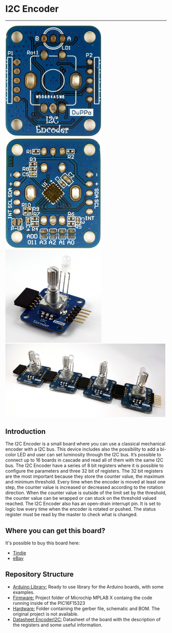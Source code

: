# I2C Encoder
--------------------------------------------------------------------------------
 
 <img src="PCB_TOP.jpg" width="300">  <img src="PCB_BOT.jpg" width="300"> 
 <img src="FullAssembled.jpg" width="300"> <img src="ChainExample.jpg" width="500">

## Introduction

The I2C Encoder is a small board where you can use a classical mechanical encoder with a I2C bus. This device
includes also the possibility to add a bi-color LED and user can set luminosity through the I2C bus. It’s possible to connect up
to 16 boards in cascade and read all of them with the same I2C bus.
The I2C Encoder have a series of 8 bit registers where it is possible to configure the parameters and three 32
bit of registers. The 32 bit registers are the most important because they store the counter value, the maximum
and minimum threshold. Every time when the encoder is moved at least one step, the counter value is increased or
decreased according to the rotation direction. When the counter value is outside of the limit set by the threshold,
the counter value can be wrapped or can stuck on the threshold valued reached.
The I2C Encoder also has an open-drain interrupt pin. It is set to logic low every time when the encoder is rotated
or pushed. The status register must be read by the master to check what is changed.

## Where you can get this board?
It's possible to buy this board here:
* [Tindie](https://www.tindie.com/products/10730/)
* [eBay](http://ebay.com)

## Repository Structure
* [Arduino Library:](/Arduino%20Library) Ready to use library for the Arduino boards, with some examples.
* [Firmware:](/Firmware) Project folder of Microchip MPLAB X containg the code running inside of the PIC16F15323
* [Hardware:](/Hardware) Folder containing the gerber file, schematic and BOM. The original project is not available.
* [Datasheet EncoderI2C:](EncoderI2C%20v1.3.pdf) Datasheet of the board with the description of the registers and some useful information.


